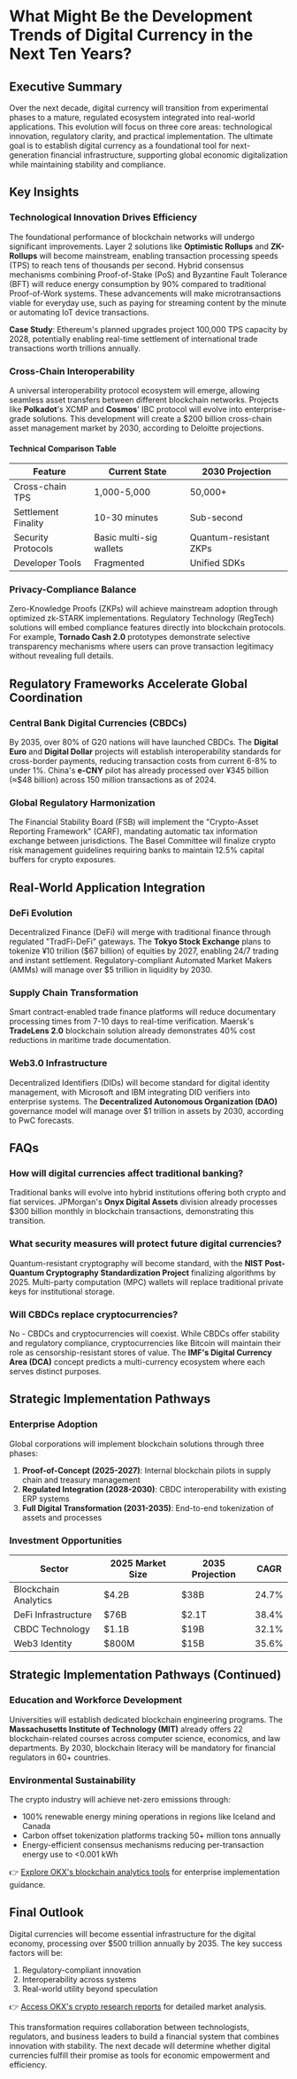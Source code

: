 # What Might Be the Development Trends of Digital Currency in the Next Ten Years?

## Executive Summary

Over the next decade, digital currency will transition from experimental phases to a mature, regulated ecosystem integrated into real-world applications. This evolution will focus on three core areas: technological innovation, regulatory clarity, and practical implementation. The ultimate goal is to establish digital currency as a foundational tool for next-generation financial infrastructure, supporting global economic digitalization while maintaining stability and compliance.

## Key Insights

### Technological Innovation Drives Efficiency

The foundational performance of blockchain networks will undergo significant improvements. Layer 2 solutions like **Optimistic Rollups** and **ZK-Rollups** will become mainstream, enabling transaction processing speeds (TPS) to reach tens of thousands per second. Hybrid consensus mechanisms combining Proof-of-Stake (PoS) and Byzantine Fault Tolerance (BFT) will reduce energy consumption by 90% compared to traditional Proof-of-Work systems. These advancements will make microtransactions viable for everyday use, such as paying for streaming content by the minute or automating IoT device transactions.

**Case Study**: Ethereum's planned upgrades project 100,000 TPS capacity by 2028, potentially enabling real-time settlement of international trade transactions worth trillions annually.

### Cross-Chain Interoperability

A universal interoperability protocol ecosystem will emerge, allowing seamless asset transfers between different blockchain networks. Projects like **Polkadot**'s XCMP and **Cosmos**' IBC protocol will evolve into enterprise-grade solutions. This development will create a $200 billion cross-chain asset management market by 2030, according to Deloitte projections.

#### Technical Comparison Table

| Feature                | Current State             | 2030 Projection          |
|------------------------|---------------------------|--------------------------|
| Cross-chain TPS        | 1,000-5,000               | 50,000+                  |
| Settlement Finality    | 10-30 minutes             | Sub-second               |
| Security Protocols     | Basic multi-sig wallets   | Quantum-resistant ZKPs   |
| Developer Tools        | Fragmented                | Unified SDKs             |

### Privacy-Compliance Balance

Zero-Knowledge Proofs (ZKPs) will achieve mainstream adoption through optimized zk-STARK implementations. Regulatory Technology (RegTech) solutions will embed compliance features directly into blockchain protocols. For example, **Tornado Cash 2.0** prototypes demonstrate selective transparency mechanisms where users can prove transaction legitimacy without revealing full details.

## Regulatory Frameworks Accelerate Global Coordination

### Central Bank Digital Currencies (CBDCs)

By 2035, over 80% of G20 nations will have launched CBDCs. The **Digital Euro** and **Digital Dollar** projects will establish interoperability standards for cross-border payments, reducing transaction costs from current 6-8% to under 1%. China's **e-CNY** pilot has already processed over ¥345 billion (≈$48 billion) across 150 million transactions as of 2024.

### Global Regulatory Harmonization

The Financial Stability Board (FSB) will implement the "Crypto-Asset Reporting Framework" (CARF), mandating automatic tax information exchange between jurisdictions. The Basel Committee will finalize crypto risk management guidelines requiring banks to maintain 12.5% capital buffers for crypto exposures.

## Real-World Application Integration

### DeFi Evolution

Decentralized Finance (DeFi) will merge with traditional finance through regulated "TradFi-DeFi" gateways. The **Tokyo Stock Exchange** plans to tokenize ¥10 trillion ($67 billion) of equities by 2027, enabling 24/7 trading and instant settlement. Regulatory-compliant Automated Market Makers (AMMs) will manage over $5 trillion in liquidity by 2030.

### Supply Chain Transformation

Smart contract-enabled trade finance platforms will reduce documentary processing times from 7-10 days to real-time verification. Maersk's **TradeLens 2.0** blockchain solution already demonstrates 40% cost reductions in maritime trade documentation.

### Web3.0 Infrastructure

Decentralized Identifiers (DIDs) will become standard for digital identity management, with Microsoft and IBM integrating DID verifiers into enterprise systems. The **Decentralized Autonomous Organization (DAO)** governance model will manage over $1 trillion in assets by 2030, according to PwC forecasts.

## FAQs

### How will digital currencies affect traditional banking?

Traditional banks will evolve into hybrid institutions offering both crypto and fiat services. JPMorgan's **Onyx Digital Assets** division already processes $300 billion monthly in blockchain transactions, demonstrating this transition.

### What security measures will protect future digital currencies?

Quantum-resistant cryptography will become standard, with the **NIST Post-Quantum Cryptography Standardization Project** finalizing algorithms by 2025. Multi-party computation (MPC) wallets will replace traditional private keys for institutional storage.

### Will CBDCs replace cryptocurrencies?

No - CBDCs and cryptocurrencies will coexist. While CBDCs offer stability and regulatory compliance, cryptocurrencies like Bitcoin will maintain their role as censorship-resistant stores of value. The **IMF's Digital Currency Area (DCA)** concept predicts a multi-currency ecosystem where each serves distinct purposes.

## Strategic Implementation Pathways

### Enterprise Adoption

Global corporations will implement blockchain solutions through three phases:
1. **Proof-of-Concept (2025-2027)**: Internal blockchain pilots in supply chain and treasury management
2. **Regulated Integration (2028-2030)**: CBDC interoperability with existing ERP systems
3. **Full Digital Transformation (2031-2035)**: End-to-end tokenization of assets and processes

### Investment Opportunities

| Sector              | 2025 Market Size | 2035 Projection | CAGR     |
|---------------------|------------------|-----------------|----------|
| Blockchain Analytics| $4.2B            | $38B            | 24.7%    |
| DeFi Infrastructure | $76B             | $2.1T           | 38.4%    |
| CBDC Technology     | $1.1B            | $19B            | 32.1%    |
| Web3 Identity       | $800M            | $15B            | 35.6%    |

## Strategic Implementation Pathways (Continued)

### Education and Workforce Development

Universities will establish dedicated blockchain engineering programs. The **Massachusetts Institute of Technology (MIT)** already offers 22 blockchain-related courses across computer science, economics, and law departments. By 2030, blockchain literacy will be mandatory for financial regulators in 60+ countries.

### Environmental Sustainability

The crypto industry will achieve net-zero emissions through:
- 100% renewable energy mining operations in regions like Iceland and Canada
- Carbon offset tokenization platforms tracking 50+ million tons annually
- Energy-efficient consensus mechanisms reducing per-transaction energy use to <0.001 kWh

👉 [Explore OKX's blockchain analytics tools](https://bit.ly/okx-bonus) for enterprise implementation guidance.

## Final Outlook

Digital currencies will become essential infrastructure for the digital economy, processing over $500 trillion annually by 2035. The key success factors will be:
1. Regulatory-compliant innovation
2. Interoperability across systems
3. Real-world utility beyond speculation

👉 [Access OKX's crypto research reports](https://bit.ly/okx-bonus) for detailed market analysis.

This transformation requires collaboration between technologists, regulators, and business leaders to build a financial system that combines innovation with stability. The next decade will determine whether digital currencies fulfill their promise as tools for economic empowerment and efficiency.